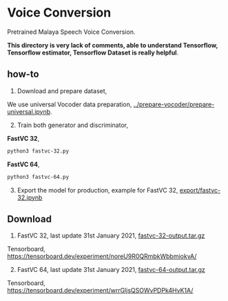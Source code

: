 # Voice Conversion

Pretrained Malaya Speech Voice Conversion.

**This directory is very lack of comments, able to understand Tensorflow, Tensorflow estimator, Tensorflow Dataset is really helpful**.

## how-to

1. Download and prepare dataset, 

We use universal Vocoder data preparation, [../prepare-vocoder/prepare-universal.ipynb](../prepare-vocoder/prepare-universal.ipynb).

2. Train both generator and discriminator,

**FastVC 32**,

```bash
python3 fastvc-32.py
```

**FastVC 64**,

```bash
python3 fastvc-64.py
```

3. Export the model for production, example for FastVC 32, [export/fastvc-32.ipynb](export/fastvc-32.ipynb)

## Download

1. FastVC 32, last update 31st January 2021, [fastvc-32-output.tar.gz](https://f000.backblazeb2.com/file/malaya-speech-model/pretrained/fastvc-32-output.tar.gz)

Tensorboard, https://tensorboard.dev/experiment/noreU9R0QRmbkWbbmiokvA/

2. FastVC 64, last update 31st January 2021, [fastvc-64-output.tar.gz](https://f000.backblazeb2.com/file/malaya-speech-model/pretrained/fastvc-64-output.tar.gz)

Tensorboard, https://tensorboard.dev/experiment/wrrGljsQSOWvPDPk4HvK1A/
